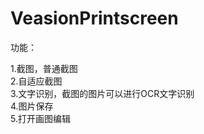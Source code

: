 # VeasionPrintscreen

功能：<br>

1.截图，普通截图 <br>
2.自适应截图 <br>
3.文字识别，截图的图片可以进行OCR文字识别 <br>
4.图片保存 <br>
5.打开画图编辑 <br>
